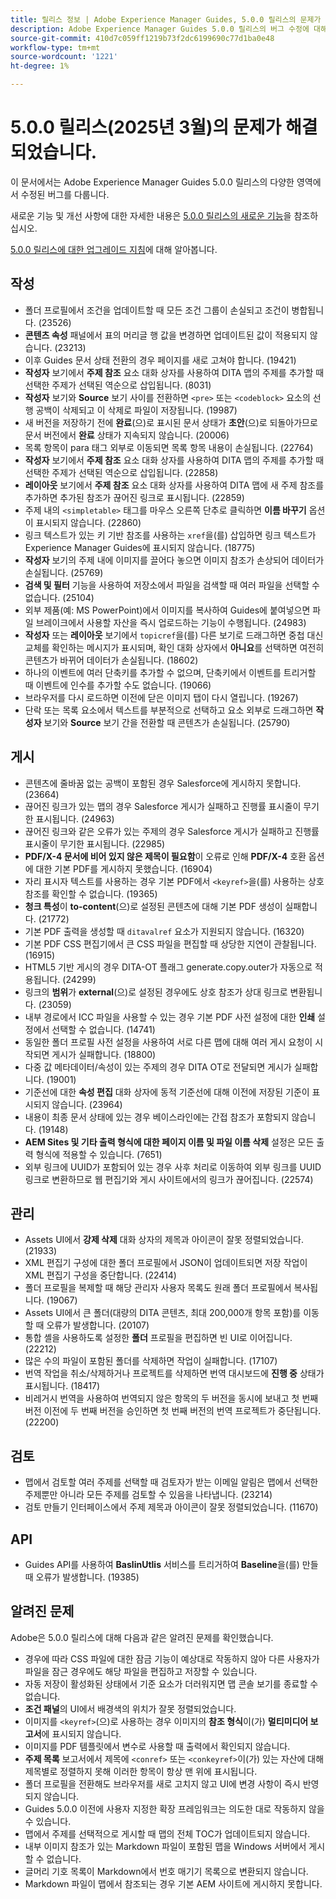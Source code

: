 ```yaml
---
title: 릴리스 정보 | Adobe Experience Manager Guides, 5.0.0 릴리스의 문제가 해결되었습니다.
description: Adobe Experience Manager Guides 5.0.0 릴리스의 버그 수정에 대해 알아봅니다.
source-git-commit: 410d7c059ff1219b73f2dc6199690c77d1ba0e48
workflow-type: tm+mt
source-wordcount: '1221'
ht-degree: 1%

---
```


# 5.0.0 릴리스(2025년 3월)의 문제가 해결되었습니다.

이 문서에서는 Adobe Experience Manager Guides 5.0.0 릴리스의 다양한 영역에서 수정된 버그를 다룹니다.


새로운 기능 및 개선 사항에 대한 자세한 내용은 [5.0.0 릴리스의 새로운 기능](whats-new-5-0.md)을 참조하십시오.

[5.0.0 릴리스에 대한 업그레이드 지침](upgrade-instructions-5-0-0.md)에 대해 알아봅니다.


## 작성

- 폴더 프로필에서 조건을 업데이트할 때 모든 조건 그룹이 손실되고 조건이 병합됩니다. (23526)
- **콘텐츠 속성** 패널에서 표의 머리글 행 값을 변경하면 업데이트된 값이 적용되지 않습니다. (23213)
- 이후 Guides 문서 상태 전환의 경우 페이지를 새로 고쳐야 합니다. (19421)
- **작성자** 보기에서 **주제 참조** 요소 대화 상자를 사용하여 DITA 맵의 주제를 추가할 때 선택한 주제가 선택된 역순으로 삽입됩니다. (8031)
- **작성자** 보기와 **Source** 보기 사이를 전환하면 `<pre>` 또는 `<codeblock>` 요소의 선행 공백이 삭제되고 이 삭제로 파일이 저장됩니다. (19987)
- 새 버전을 저장하기 전에 **완료**(으)로 표시된 문서 상태가 **초안**(으)로 되돌아가므로 문서 버전에서 **완료** 상태가 지속되지 않습니다. (20006)
- 목록 항목이 para 태그 외부로 이동되면 목록 항목 내용이 손실됩니다. (22764)
- **작성자** 보기에서 **주제 참조** 요소 대화 상자를 사용하여 DITA 맵의 주제를 추가할 때 선택한 주제가 선택된 역순으로 삽입됩니다. (22858)
- **레이아웃** 보기에서 **주제 참조** 요소 대화 상자를 사용하여 DITA 맵에 새 주제 참조를 추가하면 추가된 참조가 끊어진 링크로 표시됩니다. (22859)
- 주제 내의 `<simpletable>` 태그를 마우스 오른쪽 단추로 클릭하면 **이름 바꾸기** 옵션이 표시되지 않습니다. (22860)
- 링크 텍스트가 있는 키 기반 참조를 사용하는 `xref`을(를) 삽입하면 링크 텍스트가 Experience Manager Guides에 표시되지 않습니다. (18775)
- **작성자** 보기의 주제 내에 이미지를 끌어다 놓으면 이미지 참조가 손상되어 데이터가 손실됩니다. (25769)
- **검색 및 필터** 기능을 사용하여 저장소에서 파일을 검색할 때 여러 파일을 선택할 수 없습니다. (25104)
- 외부 제품(예: MS PowerPoint)에서 이미지를 복사하여 Guides에 붙여넣으면 파일 브레이크에서 사용할 자산을 즉시 업로드하는 기능이 수행됩니다. (24983)
- **작성자** 또는 **레이아웃** 보기에서 `topicref`을(를) 다른 보기로 드래그하면 중첩 대신 교체를 확인하는 메시지가 표시되며, 확인 대화 상자에서 **아니요**&#x200B;를 선택하면 여전히 콘텐츠가 바뀌어 데이터가 손실됩니다. (18602)
- 하나의 이벤트에 여러 단축키를 추가할 수 없으며, 단축키에서 이벤트를 트리거할 때 이벤트에 인수를 추가할 수도 없습니다. (19066)
- 브라우저를 다시 로드하면 이전에 닫은 이미지 탭이 다시 열립니다. (19267)
- 단락 또는 목록 요소에서 텍스트를 부분적으로 선택하고 요소 외부로 드래그하면 **작성자** 보기와 **Source** 보기 간을 전환할 때 콘텐츠가 손실됩니다. (25790)

## 게시

- 콘텐츠에 줄바꿈 없는 공백이 포함된 경우 Salesforce에 게시하지 못합니다. (23664)
- 끊어진 링크가 있는 맵의 경우 Salesforce 게시가 실패하고 진행률 표시줄이 무기한 표시됩니다. (24963)
- 끊어진 링크와 같은 오류가 있는 주제의 경우 Salesforce 게시가 실패하고 진행률 표시줄이 무기한 표시됩니다. (22985)
- **PDF/X-4 문서에 비어 있지 않은 제목이 필요함**&#x200B;이 오류로 인해 **PDF/X-4** 호환 옵션에 대한 기본 PDF를 게시하지 못했습니다. (16904)
- 자리 표시자 텍스트를 사용하는 경우 기본 PDF에서 `<keyref>`을(를) 사용하는 상호 참조를 확인할 수 없습니다. (19365)
- **청크 특성**&#x200B;이 **to-content**(으)로 설정된 콘텐츠에 대해 기본 PDF 생성이 실패합니다. (21772)
- 기본 PDF 출력을 생성할 때 `ditavalref` 요소가 지원되지 않습니다. (16320)
- 기본 PDF CSS 편집기에서 큰 CSS 파일을 편집할 때 상당한 지연이 관찰됩니다. (16915)
- HTML5 기반 게시의 경우 DITA-OT 플래그 generate.copy.outer가 자동으로 적용됩니다. (24299)
- 링크의 **범위**&#x200B;가 **external**(으)로 설정된 경우에도 상호 참조가 상대 링크로 변환됩니다. (23059)
- 내부 경로에서 ICC 파일을 사용할 수 있는 경우 기본 PDF 사전 설정에 대한 **인쇄** 설정에서 선택할 수 없습니다. (14741)
- 동일한 폴더 프로필 사전 설정을 사용하여 서로 다른 맵에 대해 여러 게시 요청이 시작되면 게시가 실패합니다. (18800)
- 다중 값 메타데이터/속성이 있는 주제의 경우 DITA OT로 전달되면 게시가 실패합니다. (19001)
- 기준선에 대한 **속성 편집** 대화 상자에 동적 기준선에 대해 이전에 저장된 기준이 표시되지 않습니다.  (23964)
- 내용이 최종 문서 상태에 있는 경우 베이스라인에는 간접 참조가 포함되지 않습니다. (19148)
- **AEM Sites 및 기타 출력 형식에 대한 페이지 이름 및 파일 이름 삭제** 설정은 모든 출력 형식에 적용할 수 있습니다. (7651)
- 외부 링크에 UUID가 포함되어 있는 경우 사후 처리로 이동하여 외부 링크를 UUID 링크로 변환하므로 웹 편집기와 게시 사이트에서의 링크가 끊어집니다. (22574)


## 관리

- Assets UI에서 **강제 삭제** 대화 상자의 제목과 아이콘이 잘못 정렬되었습니다. (21933)
- XML 편집기 구성에 대한 폴더 프로필에서 JSON이 업데이트되면 저장 작업이 XML 편집기 구성을 중단합니다. (22414)
- 폴더 프로필을 복제할 때 해당 관리자 사용자 목록도 원래 폴더 프로필에서 복사됩니다. (19067)
- Assets UI에서 큰 폴더(대량의 DITA 콘텐츠, 최대 200,000개 항목 포함)를 이동할 때 오류가 발생합니다. (20107)
- 통합 셸을 사용하도록 설정한 **폴더** 프로필을 편집하면 빈 UI로 이어집니다. (22212)
- 많은 수의 파일이 포함된 폴더를 삭제하면 작업이 실패합니다. (17107)
- 번역 작업을 취소/삭제하거나 프로젝트를 삭제하면 번역 대시보드에 **진행 중** 상태가 표시됩니다. (18417)
- 비레거시 번역을 사용하여 번역되지 않은 항목의 두 버전을 동시에 보내고 첫 번째 버전 이전에 두 번째 버전을 승인하면 첫 번째 버전의 번역 프로젝트가 중단됩니다. (22200)


## 검토

- 맵에서 검토할 여러 주제를 선택할 때 검토자가 받는 이메일 알림은 맵에서 선택한 주제뿐만 아니라 모든 주제를 검토할 수 있음을 나타냅니다. (23214)
- 검토 만들기 인터페이스에서 주제 제목과 아이콘이 잘못 정렬되었습니다. (11670)


## API

- Guides API를 사용하여 **BaslinUtlis** 서비스를 트리거하여 **Baseline**&#x200B;을(를) 만들 때 오류가 발생합니다. (19385)

## 알려진 문제

Adobe은 5.0.0 릴리스에 대해 다음과 같은 알려진 문제를 확인했습니다.

- 경우에 따라 CSS 파일에 대한 잠금 기능이 예상대로 작동하지 않아 다른 사용자가 파일을 잠근 경우에도 해당 파일을 편집하고 저장할 수 있습니다.
- 자동 저장이 활성화된 상태에서 기준 요소가 더러워지면 맵 콘솔 보기를 종료할 수 없습니다.
- **조건 패널**&#x200B;의 UI에서 배경색의 위치가 잘못 정렬되었습니다.
- 이미지를 `<keyref>`(으)로 사용하는 경우 이미지의 **참조 형식**&#x200B;이(가) **멀티미디어 보고서**&#x200B;에 표시되지 않습니다.
- 이미지를 PDF 템플릿에서 변수로 사용할 때 출력에서 확인되지 않습니다.
- **주제 목록** 보고서에서 제목에 `<conref>` 또는 `<conkeyref>`이(가) 있는 자산에 대해 제목별로 정렬하지 못해 이러한 항목이 항상 맨 위에 표시됩니다.
- 폴더 프로필을 전환해도 브라우저를 새로 고치지 않고 UI에 변경 사항이 즉시 반영되지 않습니다.
- Guides 5.0.0 이전에 사용자 지정한 확장 프레임워크는 의도한 대로 작동하지 않을 수 있습니다.
- 맵에서 주제를 선택적으로 게시할 때 맵의 전체 TOC가 업데이트되지 않습니다.
- 내부 이미지 참조가 있는 Markdown 파일이 포함된 맵을 Windows 서버에서 게시할 수 없습니다.
- 글머리 기호 목록이 Markdown에서 번호 매기기 목록으로 변환되지 않습니다.
- Markdown 파일이 맵에서 참조되는 경우 기본 AEM 사이트에 게시하지 못합니다.


